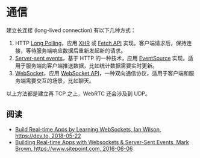 # 通信

建立长连接 (long-lived connection) 有以下几种方式：

1. HTTP [Long Polling](https://en.wikipedia.org/wiki/Push_technology#Long_Polling)，应用 [XHR](https://developer.mozilla.org/en-US/docs/Web/API/XMLHttpRequest) 或 [Fetch API](https://developer.mozilla.org/en-US/docs/Web/API/Fetch_API) 实现。客户端请求后，保持连接，等待服务端响应数据后重新发起新的请求。
2. [Server-sent events](https://html.spec.whatwg.org/multipage/server-sent-events.html#server-sent-events)，基于 HTTP 的一种技术，应用 [EventSource](https://developer.mozilla.org/en-US/docs/Web/API/EventSource) 实现。适用于服务端向客户端推送数据，比如统计数据需要实时更新。
3. [WebSocket](https://tools.ietf.org/html/rfc6455)，应用 [WebSocket API](https://developer.mozilla.org/en-US/docs/Web/API/WebSockets_API)，一种双向通信协议，适用于客户端和服务端需要交互的场景，比如聊天。

以上方法都是建立再 TCP 之上，WebRTC 还会涉及到 UDP。

## 阅读

* [Build Real-time Apps by Learning WebSockets, Ian Wilson, https://dev.to, 2018-05-22](https://dev.to/iwilsonq/build-real-time-apps-by-learning-websockets-3c9m)
* [Building Real-time Apps with Websockets & Server-Sent Events, Mark Brown, https://www.sitepoint.com, 2016-06-06](https://www.sitepoint.com/real-time-apps-websockets-server-sent-events/)

